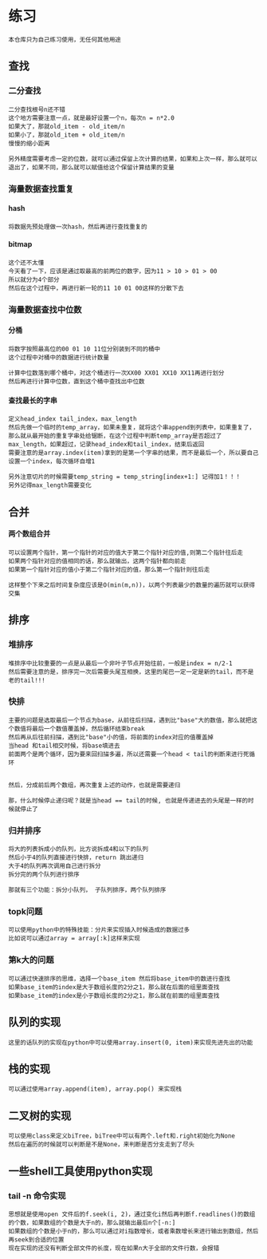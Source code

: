 # 练习
```
本仓库只为自己练习使用，无任何其他用途
```
## 查找
### 二分查找
```
二分查找根号n还不错
这个地方需要注意一点，就是最好设置一个n，每次n = n*2.0
如果大了，那就old_item - old_item/n
如果小了，那就old_item + old_item/n
慢慢的缩小距离

另外精度需要考虑一定的位数，就可以通过保留上次计算的结果，如果和上次一样，那么就可以退出了，如果不同，那么就可以赋值给这个保留计算结果的变量
```
### 海量数据查找重复
#### hash
```
将数据先预处理做一次hash，然后再进行查找重复的
```

#### bitmap
```
这个还不太懂
今天看了一下，应该是通过取最高的前两位的数字，因为11 > 10 > 01 > 00
所以就分为4个部分
然后在这个过程中，再进行新一轮的11 10 01 00这样的分散下去
```
### 海量数据查找中位数
#### 分桶
```
将数字按照最高位的00 01 10 11位分别装到不同的桶中
这个过程中对桶中的数据进行统计数量

计算中位数落到哪个桶中，对这个桶进行一次XX00 XX01 XX10 XX11再进行划分
然后再进行计算中位数，直到这个桶中查找出中位数

```

#### 查找最长的字串
```
定义head_index tail_index，max_length
然后先做一个临时的temp_array，如果未重复，就将这个串append到列表中，如果重复了，那么就从最开始的重复字串处给锯断，在这个过程中判断temp_array是否超过了max_length，如果超过，记录head_index和tail_index，结束后返回
需要注意的是array.index(item)拿到的是第一个字串的结果，而不是最后一个，所以要自己设置一个index，每次循环自增1

另外注意切片的时候需要temp_string = temp_string[index+1:] 记得加1！！！
另外记得max_length需要变化
```
## 合并
#### 两个数组合并
```
可以设置两个指针，第一个指针的对应的值大于第二个指针对应的值,则第二个指针往后走
如果两个指针对应的值相同的话，那么就输出，这两个指针都向前走
如果第一个指针对应的值小于第二个指针对应的值，那么第一个指针则往后走

这样整个下来之后时间复杂度应该是O(min(m,n))，以两个列表最少的数量的遍历就可以获得交集
```

## 排序
### 堆排序
```
堆排序中比较重要的一点是从最后一个非叶子节点开始往前，一般是index = n/2-1
然后需要注意的是，排序完一次后需要头尾互相换，这里的尾巴一定一定是新的tail，而不是老的tail!!!
```
### 快排
```
主要的问题是选取最后一个节点为base，从前往后扫描，遇到比"base"大的数值，那么就把这个数值将最后一个数值覆盖掉，然后循环结束break
然后再从后往前扫描，遇到比"base"小的值，将前面的index对应的值覆盖掉
当head 和tail相交时候，将base填进去
前面两个是两个循环，因为要来回扫描多遍，所以还需要一个head < tail的判断来进行死循环


然后，分成前后两个数组，再次重复上述的动作，也就是需要递归

那，什么时候停止递归呢？就是当head == tail的时候, 也就是传递进去的头尾是一样的时候就停止了

```
### 归并排序

```
将大的列表拆成小的队列，比方说拆成4和以下的队列
然后小于4的队列直接进行快排，return 跳出递归
大于4的队列再次调用自己进行拆分
拆分完的两个队列进行排序

那就有三个功能：拆分小队列， 子队列排序，两个队列排序

```

### topk问题
```
可以使用python中的特殊技能：分片来实现插入时候造成的数据过多
比如说可以通过array = array[:k]这样来实现
```
### 第k大的问题

```
可以通过快速排序的思维，选择一个base_item 然后将base_item中的数进行查找
如果base_item的index是大于数组长度的2分之1，那么就在后面的组里面查找
如果base_item的index是小于数组长度的2分之1，那么就在前面的组里面查找
```


## 队列的实现
```
这里的话队列的实现在python中可以使用array.insert(0, item)来实现先进先出的功能
```
## 栈的实现
```
可以通过使用array.append(item), array.pop() 来实现栈

```

## 二叉树的实现
```
可以使用class来定义biTree，biTree中可以有两个.left和.right初始化为None
然后在遍历的时候就可以判断是不是None，来判断是否分支走到了尽头
```

## 一些shell工具使用python实现
### tail -n 命令实现
```
思想就是使用open 文件后的f.seek(i, 2)，通过变化i然后再判断f.readlines()的数组的个数，如果数组的个数是大于n的，那么就输出最后n个[-n:]
如果数组的个数是小于n的，那么可以通过对i指数增长，或者乘数增长来进行输出到数组，然后再seek到合适的位置
现在实现的还没有判断全部文件的长度，现在如果n大于全部的文件行数，会报错
```
